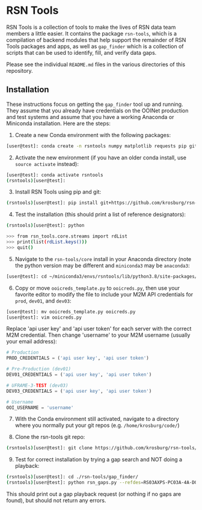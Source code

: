 # RSN Tools
RSN Tools is a collection of tools to make the lives of RSN data team members a little easier. It contains the package `rsn-tools`, which is a compilation of backend modules that help support the remainder of RSN Tools packages and apps, as well as `gap_finder` which is a collection of scripts that can be used to identify, fill, and verify data gaps.

Please see the individual `README.md` files in the various directories of this repository.


## Installation
These instructions focus on getting the `gap_finder` tool up and running. They assume that you already have credentials on the OOINet production and test systems and assume that you have a working Anaconda or Miniconda installation. Here are the steps:

1. Create a new Conda environment with the following packages:
```bash
[user@test]: conda create -n rsntools numpy matplotlib requests pip git pandas
```
2. Activate the new environment (if you have an older conda install, use `source activate` instead):
```bash
[user@test]: conda activate rsntools
(rsntools)[user@test]: 
```

3. Install RSN Tools using pip and git:
```bash
(rsntools)[user@test]: pip install git+https://github.com/krosburg/rsn-tools.git
```

4. Test the installation (this should print a list of reference designators):
```bash
(rsntools)[user@test]: python

>>> from rsn_tools.core.streams import rdList
>>> print(list(rdList.keys()))
>>> quit()
```
 
5. Navigate to the `rsn-tools/core` install in your Anaconda directory (note the python version may be different and `miniconda3` may be `anaconda3`:
```bash
[user@test]: cd ~/miniconda3/envs/rsntools/lib/python3.8/site-packages/rsn_tools/core/
```

6. Copy or move `ooicreds_template.py` to `ooicreds.py`, then use your favorite editor to modify the file to include your M2M API credentials for `prod`, `dev01`, and `dev03`:
```bash
[user@test]: mv ooicreds_template.py ooicreds.py
[user@test]: vim ooicreds.py
```

Replace 'api user key' and 'api user token' for each server with the correct M2M credential. Then change 'username' to your M2M username (usually your email address):
```python
# Production
PROD_CREDENTIALS = ('api user key', 'api user token')

# Pre-Production (dev01)
DEV01_CREDENTIALS = ('api user key', 'api user token')

# UFRAME-3-TEST (dev03)
DEV03_CREDENTIALS = ('api user key', 'api user token')

# Username
OOI_USERNAME = 'username'
```
   
7. With the Conda environment still activated, navigate to a directory where you normally put your git repos (e.g. `/home/krosburg/code/`)

8. Clone the rsn-tools git repo:
```bash
(rsntools)[user@test]: git clone https://github.com/krosburg/rsn-tools/
```

9. Test for correct installation by trying a gap search and NOT doing a playback:
```bash
(rsntools)[user@test]: cd ./rsn-tools/gap_finder/
(rsntools)[user@test]: python rsn_gaps.py --refdes=RS03AXPS-PC03A-4A-DOSTAD303 --times=2019-07 --check-only --preview
```

This should print out a gap playback request (or nothing if no gaps are found), but should not return any errors.
